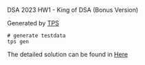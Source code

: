DSA 2023 HW1 - King of DSA (Bonus Version)

Generated by [TPS](https://github.com/ioi-2017/tps)
```
# generate testdata
tps gen
```

The detailed solution can be found in [Here](./solution/)
